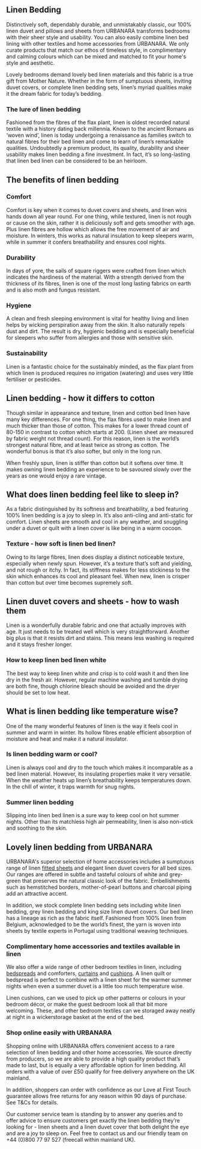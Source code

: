 ## Linen Bedding

Distinctively soft, dependably durable, and unmistakably classic, our 100% linen duvet and pillows and sheets from URBANARA transforms bedrooms with their sheer style and usability. You can also easily combine linen bed lining with other textiles and home accessories from URBANARA. We only curate products that match our ethos of timeless style, in complimentary and calming colours which can be mixed and matched to fit your home's style and aesthetic.

Lovely bedrooms demand lovely bed linen materials and this fabric is a true gift from Mother Nature. Whether in the form of sumptuous sheets, inviting duvet covers, or complete linen bedding sets, linen’s myriad qualities make it the dream fabric for today’s bedding.

### The lure of linen bedding

Fashioned from the fibres of the flax plant, linen is oldest recorded natural textile with a history dating back millennia. Known to the ancient Romans as ‘woven wind’, linen is today undergoing a renaissance as families switch to natural fibres for their bed linen and come to learn of linen’s remarkable qualities. Undoubtedly a premium product, its quality, durability and sheer usability makes linen bedding a fine investment. In fact, it’s so long-lasting that linen bed linen can be considered to be an heirloom.

## The benefits of linen bedding

### Comfort

Comfort is key when it comes to duvet covers and sheets, and linen wins hands down all year round. For one thing, while textured, linen is not rough or cause on the skin, rather it is deliciously soft and gets smoother with age. Plus linen fibres are hollow which allows the free movement of air and moisture. In winters, this works as natural insulation to keep sleepers warm, while in summer it confers breathability and ensures cool nights.

### Durability

In days of yore, the sails of square riggers were crafted from linen which indicates the hardiness of the material. With a strength derived from the thickness of its fibres, linen is one of the most long lasting fabrics on earth and is also moth and fungus resistant.

### Hygiene

A clean and fresh sleeping environment is vital for healthy living and linen helps by wicking perspiration away from the skin. It also naturally repels dust and dirt. The result is dry, hygienic bedding and is especially beneficial for sleepers who suffer from allergies and those with sensitive skin.

### Sustainability

Linen is a fantastic choice for the sustainably minded, as the flax plant from which linen is produced requires no irrigation (watering) and uses very little fertiliser or pesticides.

## Linen bedding - how it differs to cotton

Though similar in appearance and texture, linen and cotton bed linen have many key differences. For one thing, the flax fibres used to make linen and much thicker than those of cotton. This makes for a lower thread count of 80-150 in contrast to cotton which starts at 200. (Linen sheet are measured by fabric weight not thread count). For this reason, linen is the world’s strongest natural fibre, and at least twice as strong as cotton. The wonderful bonus is that it’s also softer, but only in the long run. 

When freshly spun, linen is stiffer than cotton but it softens over time. It makes owning linen bedding an experience to be savoured slowly over the years as one would enjoy a rare vintage.

## What does linen bedding feel like to sleep in?

As a fabric distinguished by its softness and breathability, a bed featuring 100% linen bedding is a joy to sleep in. It’s also anti-cling and anti-static for comfort. Linen sheets are smooth and cool in any weather, and snuggling under a duvet or quilt with a linen cover is like being in a warm cocoon.

### Texture - how soft is linen bed linen?

Owing to its large fibres, linen does display a distinct noticeable texture, especially when newly spun. However, it’s a texture that’s soft and yielding, and not rough or itchy. In fact, its stiffness makes for less stickiness to the skin which enhances its cool and pleasant feel. When new, linen is crisper than cotton but over time becomes supremely soft.

## Linen duvet covers and sheets - how to wash them

Linen is a wonderfully durable fabric and one that actually improves with age. It just needs to be treated well which is very straightforward. Another big plus is that it resists dirt and stains. This means less washing is required and it stays fresher longer.

### How to keep linen bed linen white

The best way to keep linen white and crisp is to cold wash it and then line dry in the fresh air. However, regular machine washing and tumble drying are both fine, though chlorine bleach should be avoided and the dryer should be set to low heat.

## What is linen bedding like temperature wise?

One of the many wonderful features of linen is the way it feels cool in summer and warm in winter. Its hollow fibres enable efficient absorption of moisture and heat and make it a natural insulator.

### Is linen bedding warm or cool?

Linen is always cool and dry to the touch which makes it incomparable as a bed linen material. However, its insulating properties make it very versatile. When the weather heats up linen’s breathability keeps temperatures down. In the chill of winter, it traps warmth for snug nights.

### Summer linen bedding

Slipping into linen bed linen is a sure way to keep cool on hot summer nights. Other than its matchless high air permeability, linen is also non-stick and soothing to the skin.

## Lovely linen bedding from URBANARA

URBANARA's superior selection of home accessories includes a sumptuous range of linen [fitted sheets](https://www.urbanara.co.uk/bed-sheets/fitted-sheets) and elegant linen duvet covers for all bed sizes. Our ranges are offered in subtle and tasteful colours of white and grey-green that preserves the natural classic look of the fabric. Embellishments such as hemstitched borders, mother-of-pearl buttons and charcoal piping add an attractive accent.

In addition, we stock complete linen bedding sets including white linen bedding, grey linen bedding and king size linen duvet covers. Our bed linen has a lineage as rich as the fabric itself. Fashioned from 100% linen from Belgium, acknowledged to be the world’s finest, the yarn is woven into sheets by textile experts in Portugal using traditional weaving techniques.

### Complimentary home accessories and textiles available in linen

We also offer a wide range of other bedroom textiles in linen, including [bedspreads](https://www.urbanara.co.uk/bedspreads-quilts) and comforters, [curtains](https://www.urbanara.co.uk/curtains) and [cushions](https://www.urbanara.co.uk/cushions). A linen quilt or bedspread is perfect to combine with a linen sheet for the warmer summer nights when even a summer duvet is a little too much temperature wise.

Linen cushions, can we used to pick up other patterns or colours in your bedroom décor, or make the guest bedroom look all that bit more welcoming. These, and other bedroom textiles can we storaged away neatly at night in a wickerstorage basket at the end of the bed.

### Shop online easily with URBANARA

Shopping online with URBANARA offers convenient access to a rare selection of linen bedding and other home accessories. We source directly from producers, so we are able to provide a high quality product that’s made to last, but is equally a very affordable option for linen bedding. All orders with a value of over £50 qualify for free delivery anywhere on the UK mainland.

In addition, shoppers can order with confidence as our Love at First Touch guarantee allows free returns for any reason within 90 days of purchase. See T&Cs for details.

Our customer service team is standing by to answer any queries and to offer advice to ensure customers get exactly the linen bedding they’re looking for - linen sheets and a linen duvet cover that both delight the eye and are a joy to sleep on. Feel free to contact us and our friendly team on +44 (0)800 77 97 527 (freecall within mainland UK).

